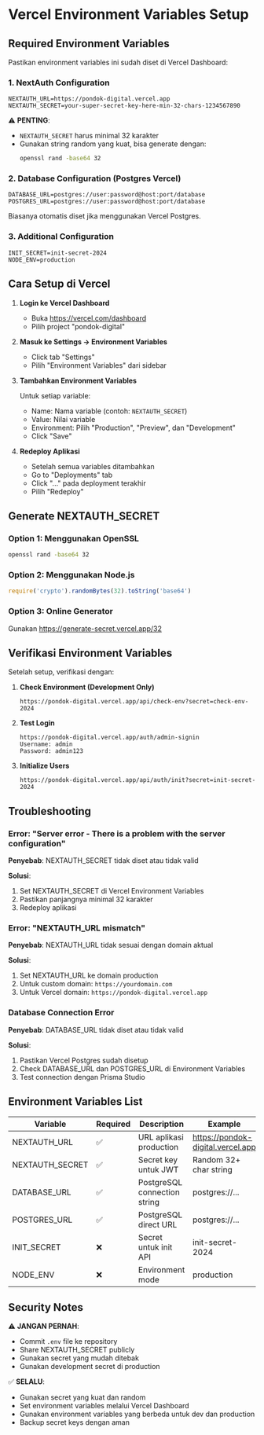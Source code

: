 # Vercel Environment Variables Setup

## Required Environment Variables

Pastikan environment variables ini sudah diset di Vercel Dashboard:

### 1. NextAuth Configuration
```env
NEXTAUTH_URL=https://pondok-digital.vercel.app
NEXTAUTH_SECRET=your-super-secret-key-here-min-32-chars-1234567890
```

⚠️ **PENTING**: 
- `NEXTAUTH_SECRET` harus minimal 32 karakter
- Gunakan string random yang kuat, bisa generate dengan:
  ```bash
  openssl rand -base64 32
  ```

### 2. Database Configuration (Postgres Vercel)
```env
DATABASE_URL=postgres://user:password@host:port/database
POSTGRES_URL=postgres://user:password@host:port/database
```

Biasanya otomatis diset jika menggunakan Vercel Postgres.

### 3. Additional Configuration
```env
INIT_SECRET=init-secret-2024
NODE_ENV=production
```

## Cara Setup di Vercel

1. **Login ke Vercel Dashboard**
   - Buka https://vercel.com/dashboard
   - Pilih project "pondok-digital"

2. **Masuk ke Settings → Environment Variables**
   - Click tab "Settings"
   - Pilih "Environment Variables" dari sidebar

3. **Tambahkan Environment Variables**
   
   Untuk setiap variable:
   - Name: Nama variable (contoh: `NEXTAUTH_SECRET`)
   - Value: Nilai variable
   - Environment: Pilih "Production", "Preview", dan "Development"
   - Click "Save"

4. **Redeploy Aplikasi**
   - Setelah semua variables ditambahkan
   - Go to "Deployments" tab
   - Click "..." pada deployment terakhir
   - Pilih "Redeploy"

## Generate NEXTAUTH_SECRET

### Option 1: Menggunakan OpenSSL
```bash
openssl rand -base64 32
```

### Option 2: Menggunakan Node.js
```javascript
require('crypto').randomBytes(32).toString('base64')
```

### Option 3: Online Generator
Gunakan https://generate-secret.vercel.app/32

## Verifikasi Environment Variables

Setelah setup, verifikasi dengan:

1. **Check Environment (Development Only)**
   ```
   https://pondok-digital.vercel.app/api/check-env?secret=check-env-2024
   ```

2. **Test Login**
   ```
   https://pondok-digital.vercel.app/auth/admin-signin
   Username: admin
   Password: admin123
   ```

3. **Initialize Users**
   ```
   https://pondok-digital.vercel.app/api/auth/init?secret=init-secret-2024
   ```

## Troubleshooting

### Error: "Server error - There is a problem with the server configuration"
**Penyebab**: NEXTAUTH_SECRET tidak diset atau tidak valid

**Solusi**:
1. Set NEXTAUTH_SECRET di Vercel Environment Variables
2. Pastikan panjangnya minimal 32 karakter
3. Redeploy aplikasi

### Error: "NEXTAUTH_URL mismatch"
**Penyebab**: NEXTAUTH_URL tidak sesuai dengan domain aktual

**Solusi**:
1. Set NEXTAUTH_URL ke domain production
2. Untuk custom domain: `https://yourdomain.com`
3. Untuk Vercel domain: `https://pondok-digital.vercel.app`

### Database Connection Error
**Penyebab**: DATABASE_URL tidak diset atau tidak valid

**Solusi**:
1. Pastikan Vercel Postgres sudah disetup
2. Check DATABASE_URL dan POSTGRES_URL di Environment Variables
3. Test connection dengan Prisma Studio

## Environment Variables List

| Variable | Required | Description | Example |
|----------|----------|-------------|---------|
| NEXTAUTH_URL | ✅ | URL aplikasi production | https://pondok-digital.vercel.app |
| NEXTAUTH_SECRET | ✅ | Secret key untuk JWT | Random 32+ char string |
| DATABASE_URL | ✅ | PostgreSQL connection string | postgres://... |
| POSTGRES_URL | ✅ | PostgreSQL direct URL | postgres://... |
| INIT_SECRET | ❌ | Secret untuk init API | init-secret-2024 |
| NODE_ENV | ❌ | Environment mode | production |

## Security Notes

⚠️ **JANGAN PERNAH**:
- Commit `.env` file ke repository
- Share NEXTAUTH_SECRET publicly
- Gunakan secret yang mudah ditebak
- Gunakan development secret di production

✅ **SELALU**:
- Gunakan secret yang kuat dan random
- Set environment variables melalui Vercel Dashboard
- Gunakan environment variables yang berbeda untuk dev dan production
- Backup secret keys dengan aman